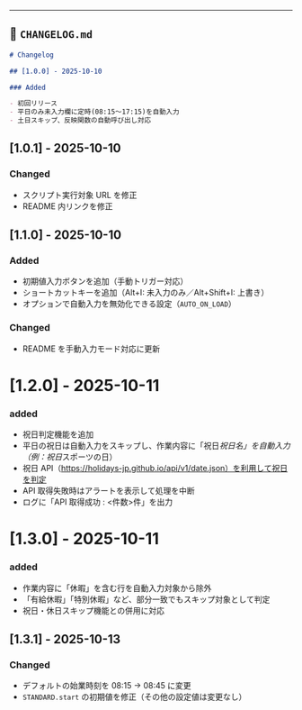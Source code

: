 ---

## 🧾 `CHANGELOG.md`

```markdown
# Changelog

## [1.0.0] - 2025-10-10

### Added

- 初回リリース
- 平日のみ未入力欄に定時(08:15〜17:15)を自動入力
- 土日スキップ、反映関数の自動呼び出し対応
```

## [1.0.1] - 2025-10-10

### Changed

- スクリプト実行対象 URL を修正
- README 内リンクを修正

## [1.1.0] - 2025-10-10

### Added

- 初期値入力ボタンを追加（手動トリガー対応）
- ショートカットキーを追加（Alt+I: 未入力のみ／Alt+Shift+I: 上書き）
- オプションで自動入力を無効化できる設定（`AUTO_ON_LOAD`）

### Changed

- README を手動入力モード対応に更新

# [1.2.0] - 2025-10-11

### added

- 祝日判定機能を追加
- 平日の祝日は自動入力をスキップし、作業内容に「祝日*祝日名」を自動入力（例：祝日*スポーツの日）
- 祝日 API（https://holidays-jp.github.io/api/v1/date.json）を利用して祝日を判定
- API 取得失敗時はアラートを表示して処理を中断
- ログに「API 取得成功 <YYYY-MM>: <件数>件」を出力

# [1.3.0] - 2025-10-11

### added

- 作業内容に「休暇」を含む行を自動入力対象から除外
- 「有給休暇」「特別休暇」など、部分一致でもスキップ対象として判定
- 祝日・休日スキップ機能との併用に対応

## [1.3.1] - 2025-10-13

### Changed

- デフォルトの始業時刻を 08:15 → 08:45 に変更
- `STANDARD.start` の初期値を修正（その他の設定値は変更なし）
